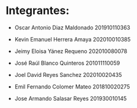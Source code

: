 # Integrantes:

- Oscar Antonio Diaz Maldonado 201910110363

- Kevin Emanuel Herrera Amaya 202010010385

- Jeimy Eloisa Yánez Requeno 202010080078

- José Raúl Blanco Quinteros 201011110059

- Joel David Reyes Sanchez 202010020435

- Emil Fernando Colomer Mateo 201810020275

- Jose Armando Salasar Reyes 201930010145
